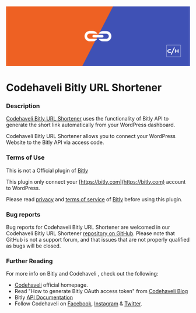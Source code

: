 <p align="center">
  <img src="sc/banner-1544x500.png?raw=true">
</p>

# Codehaveli Bitly URL Shortener

### Description

[Codehaveli Bitly URL Shortener](https://wordpress.org/plugins/codehaveli-bitly-url-shortener/) uses the functionality of Bitly API to generate the short link automatically from your WordPress dashboard.

Codehaveli Bitly URL Shortener allows you to connect your WordPress Website to the Bitly API via access code.

### Terms of Use

This is not a Official plugin of [Bitly](https://bitly.com)

This plugin only connect your [https://bitly.com](https://bitly.com) account to WordPress.

Please read [privacy](https://bitly.com/pages/privacy) and [terms of service](https://bitly.com/pages/terms-of-service) of [Bitly](https://bitly.com) before using this plugin.

### Bug reports

Bug reports for Codehaveli Bitly URL Shortener are welcomed in our Codehaveli Bitly URL Shortener [repository on GitHub](https://github.com/codehaveli/codehaveli-bitly-url-shortener). Please note that GitHub is not a support forum, and that issues that are not properly qualified as bugs will be closed.

### Further Reading

For more info on Bitly and Codehaveli , check out the following:

- [Codehaveli](https://www.codehaveli.com/) official homepage.
- Read "How to generate Bitly OAuth access token" from [Codehaveli Blog](https://bit.ly/2X1Hvjz)
- Bitly [API Documentation](https://bitly.is/2XxT9BN)
- Follow Codehaveli on [Facebook](https://www.facebook.com/codehaveli), [Instagram](https://www.instagram.com/codehaveli/) & [Twitter](https://twitter.com/codehaveli).
